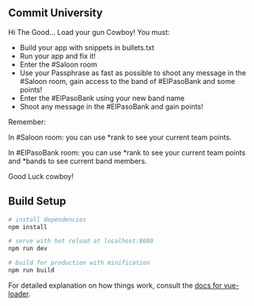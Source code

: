 ## Commit University

Hi The Good... Load your gun Cowboy!
You must:

- Build your app with snippets in bullets.txt
- Run your app and fix it!
- Enter the #Saloon room
- Use your Passphrase as fast as possible to shoot any message in the #Saloon room, gain access to the band of #ElPasoBank and some points!
- Enter the #ElPasoBank using your new band name
- Shoot any message in the #ElPasoBank and gain points!

Remember:

In #Saloon room: you can use *rank to see your current team points.

In #ElPasoBank room: you can use *rank to see your current team points and *bands to see current band members.

Good Luck cowboy!

## Build Setup

``` bash
# install dependencies
npm install

# serve with hot reload at localhost:8080
npm run dev

# build for production with minification
npm run build
```

For detailed explanation on how things work, consult the [docs for vue-loader](http://vuejs.github.io/vue-loader).
